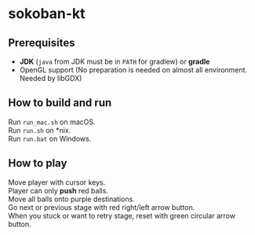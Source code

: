 # sokoban-kt

## Prerequisites
- **JDK** (`java` from JDK must be in `PATH` for gradlew) or **gradle**
- OpenGL support (No preparation is needed on almost all environment. Needed by libGDX)

## How to build and run
Run `run_mac.sh` on macOS.  
Run `run.sh` on \*nix.  
Run `run.bat` on Windows.  

## How to play
Move player with cursor keys.  
Player can only **push** red balls.  
Move all balls onto purple destinations.  
Go next or previous stage with red right/left arrow button.  
When you stuck or want to retry stage, reset with green circular arrow button.  
